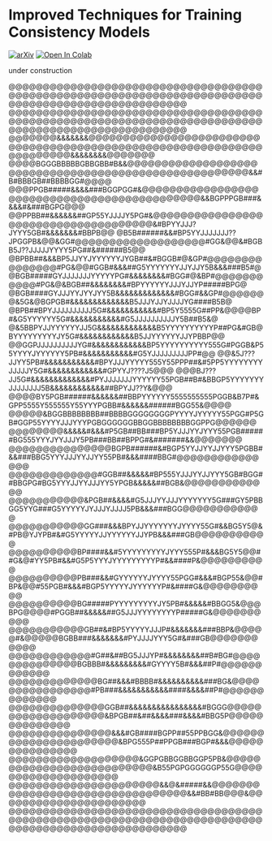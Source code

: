 # Improved Techniques for Training Consistency Models

[![arXiv](https://img.shields.io/badge/arXiv-2310.14189-b31b1b.svg)](https://arxiv.org/abs/2310.14189)
<a target="_blank" href="https://colab.research.google.com/github/leakedweights/mincy/blob/main/notebooks/colab.ipynb">
  <img src="https://colab.research.google.com/assets/colab-badge.svg" alt="Open In Colab"/>
</a>

under construction

@@@@@@@@@@@@@@@@@@@@@@@@@@@@@@@@@@@@@@@@@@@@@@@@@@@@@@@@@@@@@@@@@@@@@@@@@@@@@@@@@@@@@@@@@@@@@@@@@@@@
@@@@@@@@@@@@@@@@@@@@@@@@@@@@@@@@@@@@@@@@@@@@@@@@@@@@@@@@@@@@@@@@@@@@@@@@@@@@@@@@@@@@@@@@@@@@@@@@@@@@
@@@@@@@&&&&&&&@@@@@@@@@@@@@@@@@@@@@@@@@@@@@@@@@@@@@@@@@@@@@@@@@@@@@@@@@@@@@@@@@@@@@@@&&&&&&&&@@@@@@@
@@@@BGGGBBBBBGBBGBB#B&&@@@@@@@@@@@@@@@@@@@@@@@@@@@@@@@@@@@@@@@@@@@@@@@@@@@@@@&&#B#BBBGB##BBBBGG#@@@@
@@@PPGB#####&&&&###BGGPGG#&@@@@@@@@@@@@@@@@@@@@@@@@@@@@@@@@@@@@@@@@@@@@@&&BGPPPGB###&&&&#&###BGPG@@@
@@PPBB##&&&&&&##GP55YJJJJY5PG#&@@@@@@@@@@@@@@@@@@@@@@@@@@@@@@@@@@@@@&#BPYYJJJ?JYYY5GB#&&&&&&&#BBPB@@
@B5B######&&#BP5YYJJJJJJJ??JPGGPB&@@&GG#@@@@@@@@@@@@@@@@@@@#GG&@@&#BGBB5J??JJJJJYYYY5PG##&######B5@@
@BPBB##&&&BP5JJYYJYYYYYYJYGB##&#BGGB#@&GP#@@@@@@@@@@@@@@@#PG&@@#GGB#&&&##G5YYYYYYYJJYJJY5B&&&###B5#@
@BGB#####GYJJJJJJJYYYYYPG#&&&&&&&&#BGG#@&BP#@@@@@@@@@@@#PG&@&BGB##&&&&&&&&#BPYYYYYYJJJYJJYP#####BPG@
@BGB####GYJJJYYJYYJYY5B&&&&&&&&&&&&&#BGG#&&GP#@@@@@@@&5G&@BGPGB#&&&&&&&&&&&&&B5JJJYJJYJJJJYG####B5B@
@BPB##BPYJJJJJJJJJJ5G#&&&&&&&&&&&#BP5Y5555G##PP&@@@@BP#&G5YYYYYY5G#&&&&&&&&&&&#G5JJJJJJJJJJY5B##B5&@
@&5BBPYJJYYYYYYJJ5G&&&&&&&&&&&&&B5YYYYYYYYYYP##PG&#GB@BYYYYYYYYYJY5G#&&&&&&&&&&&&B5JJYYYYYYJJYPBBP@@
@@GGPJJJJJJJJJJYG#&&&&&&&&&&&&BP5YYYYYYYYYY555G#PGGB&P55YYYYJYYYYYY5PB#&&&&&&&&&&&#G5YJJJJJJJJJPP#@@
@@&5J???JJYY5PB#&&&&&&&&&&&#BPYJJJYYYYY555Y55PPP##&#5PP5YYYYYYYYJJJJJY5G#&&&&&&&&&&&&#GPYYJ????J5@@@
@@@BJ???JJ5G#&&&&&&&&&&&&&#PYJJJJJJJYYYYYY55PGB##B#&BBGP5YYYYYYYJJJJJJJJ5B&&&&&&&&&&&&##BPYJJ??Y&@@@
@@@@BY5PGB######&&&&&&##BBPYYYYYY5555555555PGGB&B7P#&GPP5555Y555555Y55YYYPGBB#&&&&&&######BGG55&@@@@
@@@@@&BGGBBBBBBBB##BBBBGGGGGGGGPYYYYJYYYYY55PGG#P5GB#GGP55YYYYJJJYYYPGBGGGGGGBBGGBBBBBBBBGGPPG@@@@@@
@@@@@@@@&&&&&#&&&#P5GB##BB###BP5YJJJYYJYYY55PGB######BG555YYYJYYJJJY5PB###BB##BPPG#&#######&&@@@@@@@
@@@@@@@@@@@@@@@BGPB######&#BGP5YYJJYYJJYYY5PGBB#&&###BBG5YYYJJJYYJJYY55PB#&&&####BBG#@@@@@@@@@@@@@@@
@@@@@@@@@@@@@#GGB##&&&&&#BP555YJJJYYJJYYY5GB#BGG##BBGPG#BG5YYYJJYYJJJYY5YPGB&&&&&##BGB&@@@@@@@@@@@@@
@@@@@@@@@@@&PGB##&&&&#G5JJJYYJJJYYYYYYY5G###GY5PBBGG5YYG###G5YYYYYJYJJJYJJJJ5PB&&&###BGG@@@@@@@@@@@@
@@@@@@@@@@@GG###&&&BPYJJYYYYYYYJYYYY55G#&&BG5Y5@&#PB@YJYPB#&#G5YYYYYJJYYYYYYJJYPB&&&###GB@@@@@@@@@@@
@@@@@@@@@@BP####&&#5YYYYYYYYYJYYY555P#&&&BG5Y5@@##G&@#YY5PB#&&#G5P5YYYJYYYYYYYYYP#&&####P&@@@@@@@@@@
@@@@@@@@@@PB###&&#GYYYYYYJYYYY55PGG#&&&#BGP55&@@#BP&@@#55PGB#&&&#BGP5YYYYYJYYYYYYP#&####G&@@@@@@@@@@
@@@@@@@@@@BG#####PYYYYYYYYYJY5PB#&&&&&#BBGG5&@@@BPG@@@@#PGGB##&&&&&##G5JJJYYYYYYYYP#####G&@@@@@@@@@@
@@@@@@@@@@@GB##&#BP5YYYYYJJJP#&&&&&&&###BBP&@@@@@#&@@@@@BGBB###&&&&&&&#PYJJJJYYY5G#&###GB@@@@@@@@@@@
@@@@@@@@@@@@#G##&##BG5JJJYP#&&&&&&&&##B#BG#@@@@@@@@@@@@@@BGBBB#&&&&&&&&&#GYYYY5B#&&&##P#@@@@@@@@@@@@
@@@@@@@@@@@@@BG##&&&#BBBB#&&&&&&&&&&###BG&@@@@@@@@@@@@@@@@#PB###&&&&&&&&&&&####&&&&##P#@@@@@@@@@@@@@
@@@@@@@@@@@@@@GGB##&&&&&&&&&&&&&&&&#BGGG@@@@@@@@@@@@@@@@@@@&BPGB##&##&&&&###&&&&#BBG5P@@@@@@@@@@@@@@
@@@@@@@@@@@@@@@&&&#GB####BGPP##55PPBGG&@@@@@@@@@@@@@@@@@@@@@@&BPG555P##PPGB###BGP#&&&@@@@@@@@@@@@@@@
@@@@@@@@@@@@@@@@@@@&GGPGBBGGBBGGP5PB&@@@@@@@@@@@@@@@@@@@@@@@@@@&B55PGPGGGGGGP55G@@@@@@@@@@@@@@@@@@@@
@@@@@@@@@@@@@@@@@@@@@@&&@&#####&&@@@@@@@@@@@@@@@@@@@@@@@@@@@@@@@@@&&#BB#BB@@@&@@@@@@@@@@@@@@@@@@@@@@
@@@@@@@@@@@@@@@@@@@@@@@@@@@@@@@@@@@@@@@@@@@@@@@@@@@@@@@@@@@@@@@@@@@@@@@@@@@@@@@@@@@@@@@@@@@@@@@@@@@@